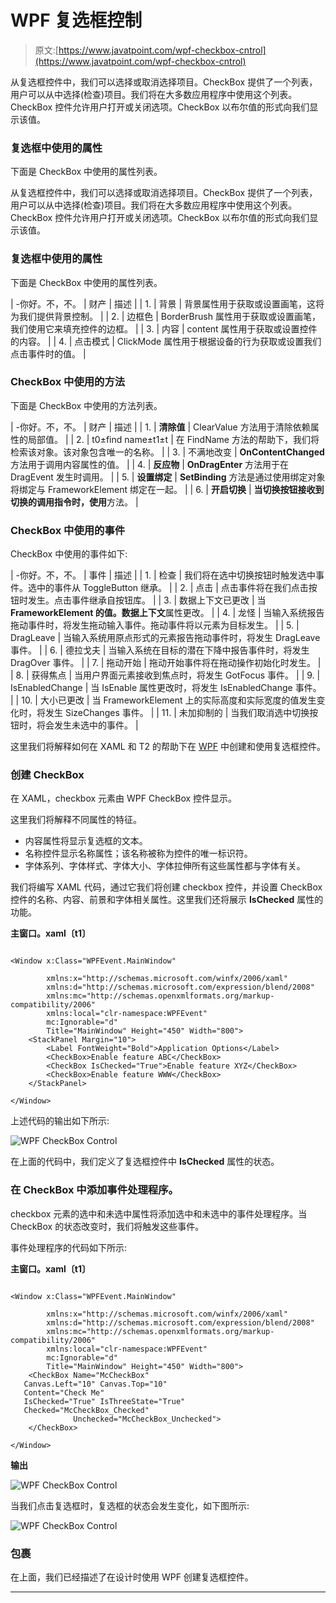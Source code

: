 # WPF 复选框控制

> 原文:[https://www.javatpoint.com/wpf-checkbox-cntrol](https://www.javatpoint.com/wpf-checkbox-cntrol)

从复选框控件中，我们可以选择或取消选择项目。CheckBox 提供了一个列表，用户可以从中选择(检查)项目。我们将在大多数应用程序中使用这个列表。CheckBox 控件允许用户打开或关闭选项。CheckBox 以布尔值的形式向我们显示该值。

### 复选框中使用的属性

下面是 CheckBox 中使用的属性列表。

从复选框控件中，我们可以选择或取消选择项目。CheckBox 提供了一个列表，用户可以从中选择(检查)项目。我们将在大多数应用程序中使用这个列表。CheckBox 控件允许用户打开或关闭选项。CheckBox 以布尔值的形式向我们显示该值。

### 复选框中使用的属性

下面是 CheckBox 中使用的属性列表。

| -你好。不，不。 | 财产 | 描述 |
| 1. | 背景 | 背景属性用于获取或设置画笔，这将为我们提供背景控制。 |
| 2. | 边框色 | BorderBrush 属性用于获取或设置画笔，我们使用它来填充控件的边框。 |
| 3. | 内容 | content 属性用于获取或设置控件的内容。 |
| 4. | 点击模式 | ClickMode 属性用于根据设备的行为获取或设置我们点击事件时的值。 |

### CheckBox 中使用的方法

下面是 CheckBox 中使用的方法列表。

| -你好。不，不。 | 财产 | 描述 |
| 1. | **清除值** | ClearValue 方法用于清除依赖属性的局部值。 |
| 2. | t0±find name±t1±t | 在 FindName 方法的帮助下，我们将检索该对象。该对象包含唯一的名称。 |
| 3. | 不满地改变 | **OnContentChanged** 方法用于调用内容属性的值。 |
| 4. | **反应物** | **OnDragEnter** 方法用于在 DragEvent 发生时调用。 |
| 5. | **设置绑定** | **SetBinding** 方法是通过使用绑定对象将绑定与 FrameworkElement 绑定在一起。 |
| 6. | **开启切换** | **当切换按钮接收到切换的调用指令时，使用**方法。 |

### CheckBox 中使用的事件

CheckBox 中使用的事件如下:

| -你好。不，不。 | 事件 | 描述 |
| 1. | 检查 | 我们将在选中切换按钮时触发选中事件。选中的事件从 ToggleButton 继承。 |
| 2. | 点击 | 点击事件将在我们点击按钮时发生。点击事件继承自按钮库。 |
| 3. | 数据上下文已更改 | 当 **FrameworkElement 的值。数据上下文**属性更改。 |
| 4. | 龙怪 | 当输入系统报告拖动事件时，将发生拖动输入事件。拖动事件将以元素为目标发生。 |
| 5. | DragLeave | 当输入系统用原点形式的元素报告拖动事件时，将发生 DragLeave 事件。 |
| 6. | 德拉戈夫 | 当输入系统在目标的潜在下降中报告事件时，将发生 DragOver 事件。 |
| 7. | 拖动开始 | 拖动开始事件将在拖动操作初始化时发生。 |
| 8. | 获得焦点 | 当用户界面元素接收到焦点时，将发生 GotFocus 事件。 |
| 9. | IsEnabledChange | 当 IsEnable 属性更改时，将发生 IsEnabledChange 事件。 |
| 10. | 大小已更改 | 当 FrameworkElement 上的实际高度和实际宽度的值发生变化时，将发生 SizeChanges 事件。 |
| 11. | 未加抑制的 | 当我们取消选中切换按钮时，将会发生未选中的事件。 |

这里我们将解释如何在 XAML 和 T2 的帮助下在 [WPF](https://www.javatpoint.com/wpf) 中创建和使用复选框控件。

### 创建 CheckBox

在 XAML，checkbox 元素由 WPF CheckBox 控件显示。

这里我们将解释不同属性的特征。

*   内容属性将显示复选框的文本。
*   名称控件显示名称属性；该名称被称为控件的唯一标识符。
*   字体系列、字体样式、字体大小、字体拉伸所有这些属性都与字体有关。

我们将编写 XAML 代码，通过它我们将创建 checkbox 控件，并设置 CheckBox 控件的名称、内容、前景和字体相关属性。这里我们还将展示 **IsChecked** 属性的功能。

**主窗口。xaml〔t1〕**

```

<Window x:Class="WPFEvent.MainWindow"

        xmlns:x="http://schemas.microsoft.com/winfx/2006/xaml"
        xmlns:d="http://schemas.microsoft.com/expression/blend/2008"
        xmlns:mc="http://schemas.openxmlformats.org/markup-compatibility/2006"
        xmlns:local="clr-namespace:WPFEvent"
        mc:Ignorable="d"
        Title="MainWindow" Height="450" Width="800">
    <StackPanel Margin="10">
        <Label FontWeight="Bold">Application Options</Label>
        <CheckBox>Enable feature ABC</CheckBox>
        <CheckBox IsChecked="True">Enable feature XYZ</CheckBox>
        <CheckBox>Enable feature WWW</CheckBox>
    </StackPanel>

</Window>

```

上述代码的输出如下所示:

![WPF CheckBox Control](../Images/1f3ed7e19b27199fe98b2cad14ce81fa.png)

在上面的代码中，我们定义了复选框控件中 **IsChecked** 属性的状态。

### 在 CheckBox 中添加事件处理程序。

checkbox 元素的选中和未选中属性将添加选中和未选中的事件处理程序。当 CheckBox 的状态改变时，我们将触发这些事件。

事件处理程序的代码如下所示:

**主窗口。xaml〔t1〕**

```

<Window x:Class="WPFEvent.MainWindow"

        xmlns:x="http://schemas.microsoft.com/winfx/2006/xaml"
        xmlns:d="http://schemas.microsoft.com/expression/blend/2008"
        xmlns:mc="http://schemas.openxmlformats.org/markup-compatibility/2006"
        xmlns:local="clr-namespace:WPFEvent"
        mc:Ignorable="d"
        Title="MainWindow" Height="450" Width="800">
    <CheckBox Name="McCheckBox"  
   Canvas.Left="10" Canvas.Top="10"  
   Content="Check Me"  
   IsChecked="True" IsThreeState="True"  
   Checked="McCheckBox_Checked"
              Unchecked="McCheckBox_Unchecked">
    </CheckBox>

</Window>

```

**输出**

![WPF CheckBox Control](../Images/7eec531be89ad8c67763768dfb904181.png)

当我们点击复选框时，复选框的状态会发生变化，如下图所示:

![WPF CheckBox Control](../Images/745d8ec6f6d53929a13cd9aa1ca5cbac.png)

### 包裹

在上面，我们已经描述了在设计时使用 WPF 创建复选框控件。

* * *